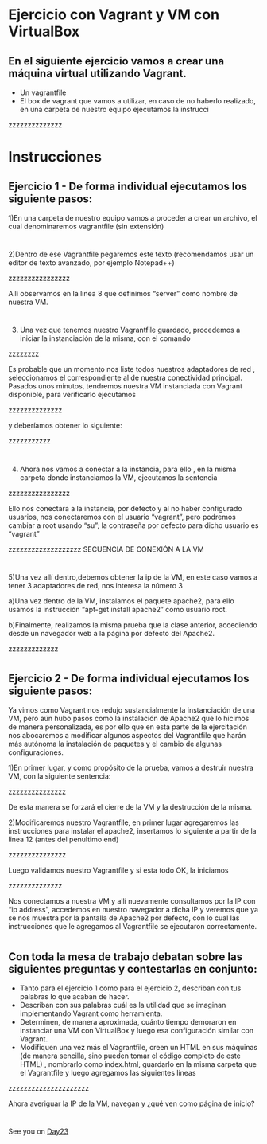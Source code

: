 
# Ejercicio con Vagrant y VM con VirtualBox



## En el siguiente ejercicio vamos a crear una máquina virtual utilizando Vagrant. 


* Un vagrantfile
* El box de vagrant que vamos a utilizar, en caso de no haberlo realizado, en una carpeta de nuestro equipo ejecutamos la instrucci

zzzzzzzzzzzzzz


# Instrucciones


## Ejercicio 1 - De forma individual ejecutamos los siguiente pasos:

1)En una carpeta de nuestro equipo vamos a proceder a crear un archivo, el cual denominaremos vagrantfile (sin extensión)

#
2)Dentro de ese Vagrantfile pegaremos este texto (recomendamos usar un editor de texto avanzado, por ejemplo Notepad++)

zzzzzzzzzzzzzzzz

Allí observamos en la línea 8 que definimos “server” como nombre de nuestra VM.


#
3) Una vez que tenemos nuestro Vagrantfile guardado, procedemos a iniciar la instanciación de la misma, con el comando

zzzzzzzz


Es probable que un momento nos liste todos nuestros adaptadores de red , seleccionamos el correspondiente al de nuestra conectividad principal.
Pasados unos minutos, tendremos nuestra VM instanciada con Vagrant disponible, para verificarlo ejecutamos 


zzzzzzzzzzzzzz


y deberíamos obtener lo siguiente:

zzzzzzzzzzz

#
4) Ahora nos vamos a conectar a la instancia, para ello , en la misma carpeta donde instanciamos la VM, ejecutamos la sentencia


zzzzzzzzzzzzzzzz

Ello nos conectara a la instancia, por defecto y al no haber configurado usuarios, nos conectaremos con el usuario “vagrant”, pero podremos cambiar a root usando “su”; la contraseña por defecto para dicho usuario es “vagrant”


zzzzzzzzzzzzzzzzzzz
SECUENCIA DE CONEXIÓN A LA VM


#
5)Una vez allí dentro,debemos obtener la ip de la VM, en este caso vamos a tener 3 adaptadores de red, nos interesa la número 3

a)Una vez dentro de la VM, instalamos el paquete apache2, para ello usamos la instrucción “apt-get install apache2” como usuario root.

b)Finalmente, realizamos la misma prueba que la clase anterior, accediendo desde un navegador web a la página por defecto del Apache2.

zzzzzzzzzzzzz


#
#
## Ejercicio 2 - De forma individual ejecutamos los siguiente pasos:


Ya vimos como Vagrant nos redujo sustancialmente la instanciación de una VM, pero aún hubo pasos como la instalación de Apache2 que lo hicimos de manera personalizada, es por ello que en esta parte de la ejercitación nos abocaremos a modificar algunos aspectos del Vagrantfile que harán más autónoma la instalación de paquetes y el cambio de algunas configuraciones.

1)En primer lugar, y como propósito de la prueba, vamos a destruir nuestra VM, con la siguiente sentencia:


zzzzzzzzzzzzzzz


De esta manera se forzará el cierre de la VM y la destrucción de la misma.



2)Modificaremos nuestro Vagrantfile, en primer lugar agregaremos las instrucciones para instalar el apache2, insertamos lo siguiente a partir de la linea 12 (antes del penultimo end)

zzzzzzzzzzzzzzz

Luego validamos nuestro Vagrantfile y si esta todo OK, la iniciamos

zzzzzzzzzzzzzz

Nos conectamos a nuestra VM y allí nuevamente consultamos por la IP con “ip address”, accedemos en nuestro navegador a dicha IP y veremos que ya se nos muestra por la pantalla de Apache2 por defecto, con lo cual las instrucciones que le agregamos al Vagrantfile se ejecutaron correctamente.


#
#
## Con toda la mesa de trabajo debatan sobre las siguientes preguntas y contestarlas en conjunto:

* Tanto para el ejercicio 1 como para el ejercicio 2, describan con tus palabras lo que acaban de hacer.
* Describan con sus palabras cuál es la utilidad que se imaginan implementando Vagrant como herramienta.
* Determinen, de manera aproximada, cuánto tiempo demoraron en instanciar una VM con VirtualBox y luego esa configuración similar con Vagrant.
* Modifiquen una vez más el Vagrantfile, creen un HTML en sus máquinas (de manera sencilla, sino pueden tomar el código completo de este HTML) , nombrarlo como index.html, guardarlo en la misma carpeta que el Vagrantfile y luego agregamos las siguientes líneas


zzzzzzzzzzzzzzzzzzzzz

Ahora averiguar la IP de la VM, navegan y ¿qué ven como página de inicio?








#
#
#
#
#


See you on [Day23](day23.md)
